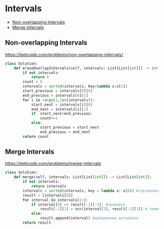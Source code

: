 # Intervals

+ [Non-overlapping Intervals](#non-overlapping-intervals)
+ [Merge Intervals](#merge-intervals)

## Non-overlapping Intervals

https://leetcode.com/problems/non-overlapping-intervals/

```python
class Solution:
    def eraseOverlapIntervals(self, intervals: List[List[int]]) -> int:
        if not intervals:
            return 0
        count = 0
        intervals = sorted(intervals, key=lambda x:x[1]) 
        start_previous = intervals[0][0]
        end_previous = intervals[0][1]
        for i in range(1,len(intervals)): 
            start_next = intervals[i][0]
            end_next = intervals[i][1]
            if  start_next<end_previous:
                count+=1
            else:
                start_previous = start_next
                end_previous = end_next       
        return count
```

## Merge Intervals

https://leetcode.com/problems/merge-intervals

```python
class Solution:
    def merge(self, intervals: List[List[int]]) -> List[List[int]]:
        if not intervals:
            return intervals 
        intervals = sorted(intervals, key = lambda x: x[0]) #сортировка по первому значению
        result = [intervals[0]] 
        for interval in intervals[1:]:
            if interval[0] <= result[-1][-1]: #проверка 
                result[-1][1] = max(interval[1], result[-1][1]) # замена конечного числа на максимальное
            else:
                result.append(interval) #добавление интервала
        return result
```
